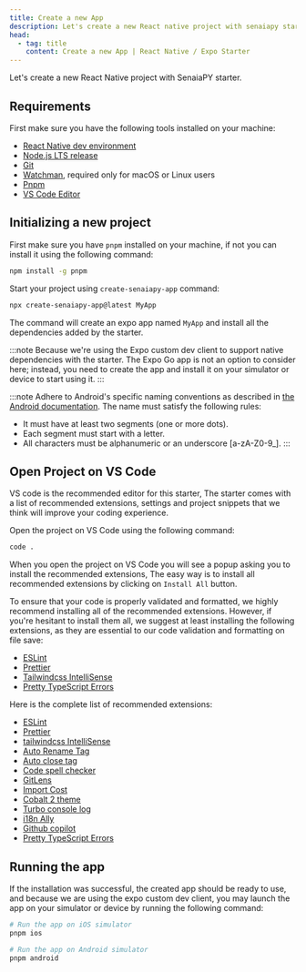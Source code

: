 ```yaml
---
title: Create a new App
description: Let's create a new React native project with senaiapy starter.
head:
  - tag: title
    content: Create a new App | React Native / Expo Starter
---
```


Let's create a new React Native project with SenaiaPY starter.

## Requirements

First make sure you have the following tools installed on your machine:

- [React Native dev environment ](https://reactnative.dev/docs/environment-setup)
- [Node.js LTS release](https://nodejs.org/en/)
- [Git](https://git-scm.com/)
- [Watchman](https://facebook.github.io/watchman/docs/install#buildinstall), required only for macOS or Linux users
- [Pnpm](https://pnpm.io/installation)
- [VS Code Editor](https://code.visualstudio.com/download)

## Initializing a new project

First make sure you have `pnpm` installed on your machine, if not you can install it using the following command:

```bash
npm install -g pnpm
```

Start your project using `create-senaiapy-app` command:

```bash
npx create-senaiapy-app@latest MyApp
```

The command will create an expo app named `MyApp` and install all the dependencies added by the starter.

:::note
Because we're using the Expo custom dev client to support native dependencies with the starter. The Expo Go app is not an option to consider here; instead, you need to create the app and install it on your simulator or device to start using it.
:::

:::note
Adhere to Android's specific naming conventions as described in [the Android documentation](https://developer.android.com/build/configure-app-module).
The name must satisfy the following rules:

- It must have at least two segments (one or more dots).
- Each segment must start with a letter.
- All characters must be alphanumeric or an underscore [a-zA-Z0-9_].
:::

## Open Project on VS Code

VS code is the recommended editor for this starter, The starter comes with a list of recommended extensions, settings and project snippets that we think will improve your coding experience.

Open the project on VS Code using the following command:

```bash
code .
```

When you open the project on VS Code you will see a popup asking you to install the recommended extensions, The easy way is to install all recommended extensions by clicking on `Install All` button.

To ensure that your code is properly validated and formatted, we highly recommend installing all of the recommended extensions. However, if you're hesitant to install them all, we suggest at least installing the following extensions, as they are essential to our code validation and formatting on file save:

- [ESLint](https://marketplace.visualstudio.com/items?itemName=dbaeumer.vscode-eslint)
- [Prettier](https://marketplace.visualstudio.com/items?itemName=esbenp.prettier-vscode)
- [Tailwindcss IntelliSense](https://marketplace.visualstudio.com/items?itemName=bradlc.vscode-tailwindcss)
- [Pretty TypeScript Errors](https://marketplace.visualstudio.com/items?itemName=yoavbls.pretty-ts-errors)

Here is the complete list of recommended extensions:

- [ESLint](https://marketplace.visualstudio.com/items?itemName=dbaeumer.vscode-eslint)
- [Prettier](https://marketplace.visualstudio.com/items?itemName=esbenp.prettier-vscode)
- [tailwindcss IntelliSense](https://marketplace.visualstudio.com/items?itemName=bradlc.vscode-tailwindcss)
- [Auto Rename Tag](https://marketplace.visualstudio.com/items?itemName=formulahendry.auto-rename-tag)
- [Auto close tag](https://marketplace.visualstudio.com/items?itemName=formulahendry.auto-close-tag)
- [Code spell checker](https://marketplace.visualstudio.com/items?itemName=streetsidesoftware.code-spell-checker)
- [GitLens](https://marketplace.visualstudio.com/items?itemName=eamodio.gitlens)
- [Import Cost](https://marketplace.visualstudio.com/items?itemName=wix.vscode-import-cost)
- [Cobalt 2 theme](https://marketplace.visualstudio.com/items?itemName=ahmadawais.theme-cobalt2)
- [Turbo console log](https://marketplace.visualstudio.com/items?itemName=ChakrounAnas.turbo-console-log)
- [i18n Ally](https://marketplace.visualstudio.com/items?itemName=lokallise.i18n-ally)
- [Github copilot](https://marketplace.visualstudio.com/items?itemName=GitHub.copilot)
- [Pretty TypeScript Errors](https://marketplace.visualstudio.com/items?itemName=yoavbls.pretty-ts-errors)

## Running the app

If the installation was successful, the created app should be ready to use, and because we are using the expo custom dev client, you may launch the app on your simulator or device by running the following command:

```bash
# Run the app on iOS simulator
pnpm ios

# Run the app on Android simulator
pnpm android
```
